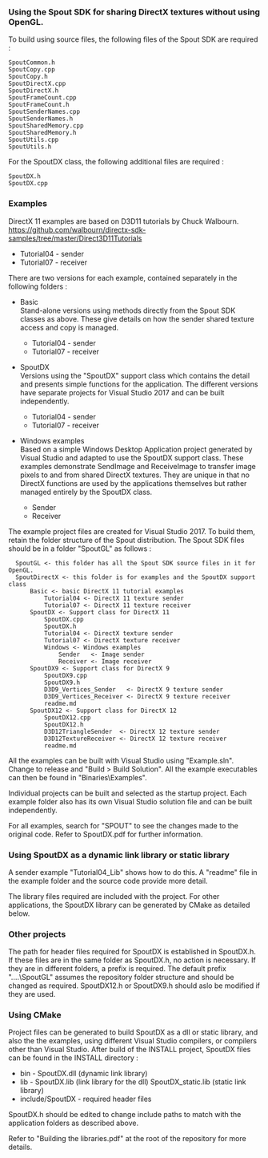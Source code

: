 ### Using the Spout SDK for sharing DirectX textures without using OpenGL.

To build using source files, the following files of the Spout SDK are required :

    SpoutCommon.h
    SpoutCopy.cpp
    SpoutCopy.h
    SpoutDirectX.cpp
    SpoutDirectX.h
    SpoutFrameCount.cpp
    SpoutFrameCount.h
    SpoutSenderNames.cpp
    SpoutSenderNames.h
    SpoutSharedMemory.cpp
    SpoutSharedMemory.h
    SpoutUtils.cpp
    SpoutUtils.h  

For the SpoutDX class, the following additional files are required :

    SpoutDX.h
    SpoutDX.cpp


### Examples

DirectX 11 examples are based on D3D11 tutorials by Chuck Walbourn.\
https://github.com/walbourn/directx-sdk-samples/tree/master/Direct3D11Tutorials
- Tutorial04 - sender
- Tutorial07 - receiver

There are two versions for each example, contained separately in the following folders :

- Basic\
Stand-alone versions using methods directly from the Spout SDK classes as above. These give details on how the sender shared texture access and copy is managed.
	* Tutorial04 - sender
	* Tutorial07 - receiver
	
- SpoutDX\
Versions using the "SpoutDX" support class which contains the detail and presents simple functions for the application. The different versions have separate projects for Visual Studio 2017 and can be built independently.
	* Tutorial04 - sender
	* Tutorial07 - receiver
- Windows examples\
Based on a simple Windows Desktop Application project generated by Visual Studio and adapted to use the SpoutDX support class. These examples demonstrate SendImage and ReceiveImage to transfer image pixels to and from shared DirectX textures. They are unique in that no DirectX functions are used by the applications themselves but rather managed entirely by the SpoutDX class.
    * Sender
    * Receiver

The example project files are created for Visual Studio 2017. To build them, retain the folder structure of the Spout distribution. The Spout SDK files should be in a folder "SpoutGL" as follows :

      SpoutGL <- this folder has all the Spout SDK source files in it for OpenGL. 
	  SpoutDirectX <- this folder is for examples and the SpoutDX support class
	      Basic <- basic DirectX 11 tutorial examples
	          Tutorial04 <- DirectX 11 texture sender
	          Tutorial07 <- DirectX 11 texture receiver
	      SpoutDX <- Support class for DirectX 11
			  SpoutDX.cpp
			  SpoutDX.h
	          Tutorial04 <- DirectX texture sender
	          Tutorial07 <- DirectX texture receiver
              Windows <- Windows examples
			      Sender   <- Image sender
			      Receiver <- Image receiver
		  SpoutDX9 <- Support class for DirectX 9
			  SpoutDX9.cpp
			  SpoutDX9.h
	          D3D9_Vertices_Sender   <- DirectX 9 texture sender
	          D3D9_Vertices_Receiver <- DirectX 9 texture receiver
			  readme.md
		  SpoutDX12 <- Support class for DirectX 12
			  SpoutDX12.cpp
			  SpoutDX12.h
	          D3D12TriangleSender  <- DirectX 12 texture sender
	          D3D12TextureReceiver <- DirectX 12 texture receiver
			  readme.md

All the examples can be built with Visual Studio using "Example.sln". Change to release and "Build > Build Solution". All the example executables can then be found in "Binaries\Examples".

Individual projects can be built and selected as the startup project. Each example folder also has its own Visual Studio solution file and can be built independently.

For all examples, search for "SPOUT" to see the changes made to the original code. Refer to SpoutDX.pdf for further information.

### Using SpoutDX as a dynamic link library or static library

A sender example "Tutorial04_Lib" shows how to do this. A "readme" file in the example folder and the source code provide more detail. 

The library files required are included with the project. For other applications, the SpoutDX library can be generated by CMake as detailed below.

### Other projects

The path for header files required for SpoutDX is established in SpoutDX.h.
If these files are in the same folder as SpoutDX.h, no action is necessary. 
If they are in different folders, a prefix is required. The default prefix
"..\..\SpoutGL\" assumes the repository folder structure and should be changed as required.
SpoutDX12.h or SpoutDX9.h should aslo be modified if they are used.

### Using CMake

Project files can be generated to build SpoutDX as a dll or static library, and also the the examples, using different Visual Studio compilers, or compilers other than Visual Studio. After build of the INSTALL project, SpoutDX files can be found in the INSTALL directory :

- bin - SpoutDX.dll (dynamic link library)
- lib - SpoutDX.lib (link library for the dll) SpoutDX_static.lib (static link library)
- include/SpoutDX - required header files

SpoutDX.h should be edited to change include paths to match with the application folders as described above.

Refer to "Building the libraries.pdf" at the root of the repository for more details.



